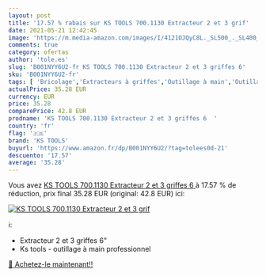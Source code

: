 ```yaml
---
layout: post
title: '17.57 % rabais sur KS TOOLS 700.1130 Extracteur 2 et 3 grif'
date: 2021-05-21 12:42:45
image: 'https://m.media-amazon.com/images/I/4121OJQyC8L._SL500_._SL400_.jpg'
comments: true
category: ofertas
author: 'tole.es'
slug: 'B001NYY6U2-fr KS TOOLS 700.1130 Extracteur 2 et 3 griffes 6'
sku: 'B001NYY6U2-fr'
tags: [ 'Bricolage','Extracteurs à griffes','Outillage à main','Outillage à main et électroportatif','ks tools', ]
actualPrice: 35.28 EUR
currency: EUR
price: 35.28
comparePrice: 42.8 EUR
prodname: 'KS TOOLS 700.1130 Extracteur 2 et 3 griffes 6  '
country: 'fr'
flag: '🇫🇷'
brand: 'KS TOOLS'
buyurl: 'https://www.amazon.fr/dp/B001NYY6U2/?tag=tolees0d-21'
descuento: '17.57'
average: '35.28'
---
```


Vous avez [KS TOOLS 700.1130 Extracteur 2 et 3 griffes 6  ](https://www.amazon.fr/dp/B001NYY6U2/?tag=tolees0d-21)  à  17.57 % de réduction, prix final  35.28 EUR (original: 42.8 EUR) ici:

[![KS TOOLS 700.1130 Extracteur 2 et 3 grif](https://m.media-amazon.com/images/I/4121OJQyC8L._SL500_._SL400_.jpg)](https://www.amazon.fr/dp/B001NYY6U2/?tag=tolees0d-21)

ℹ️:

- Extracteur 2 et 3 griffes 6"
- Ks tools - outillage à main professionnel

[🛒 Achetez-le maintenant!!](https://www.amazon.fr/dp/B001NYY6U2/?tag=tolees0d-21)
